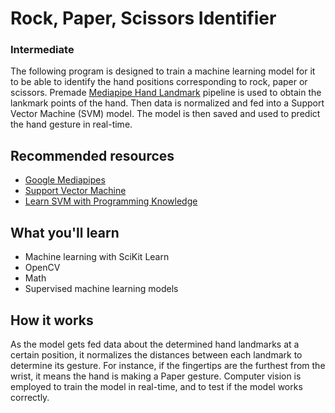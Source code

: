 # Rock, Paper, Scissors Identifier 
### Intermediate
The following program is designed to train a machine learning model for it to be able to identify the hand positions corresponding to rock, paper or scissors. Premade [Mediapipe Hand Landmark](https://google.github.io/mediapipe/solutions/hands) pipeline is used to obtain the lankmark points of the hand. Then data is normalized and fed into a Support Vector Machine (SVM) model. The model is then saved and used to predict the hand gesture in real-time.

## Recommended resources
- [Google Mediapipes](https://google.github.io/mediapipe)
- [Support Vector Machine](https://scikit-learn.org/stable/modules/svm.html)
- [Learn SVM with Programming Knowledge](https://www.youtube.com/watch?v=zEabrO9l1vg&ab_channel=ProgrammingKnowledge)

## What you'll learn
- Machine learning with SciKit Learn
- OpenCV
- Math
- Supervised machine learning models

## How it works
As the model gets fed data about the determined hand landmarks at a certain position, it normalizes the distances between each landmark to determine its gesture. For instance, if the fingertips are the furthest from the wrist, it means the hand is making a Paper gesture. Computer vision is employed to train the model in real-time, and to test if the model works correctly. 